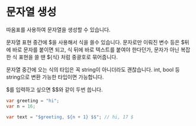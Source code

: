 # 문자열 생성

따옴표를 사용하여 문자열을 생성할 수 있습니다. 

문자열 표현 중간에 $을 사용해서 식을 쓸수 있습니다. 문자로만 이뤄진 변수 등은 $뒤에 바로 문자를 붙이면 되고, 식 뒤에 바로 텍스트를 붙여야 한다던가, 문자가 아닌 복잡한 식 표현을 쓸 땐 ${식} 처럼 중괄호로 묶어줍니다. 

문자열 중간에 오는 식의 타입은 꼭 string이 아니더라도 괜찮습니다. int, bool 등 string으로 변환 가능한 타입이면 가능합니다.

$를 입력하고 싶으면 $$와 같이 두번 씁니다.

```csharp
var greeting = "hi";
var n = 16;

var text = "$greeting, ${n + 1} $$"; // hi, 17 $
```